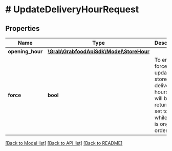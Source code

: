 # # UpdateDeliveryHourRequest

## Properties

Name | Type | Description | Notes
------------ | ------------- | ------------- | -------------
**opening_hour** | [**\Grab\GrabfoodApiSdk\Model\StoreHour**](StoreHour.md) |  |
**force** | **bool** | To enable force update store delivery hours. Error will be returned if set to false while there is ongoing order. |

[[Back to Model list]](../../README.md#models) [[Back to API list]](../../README.md#endpoints) [[Back to README]](../../README.md)
